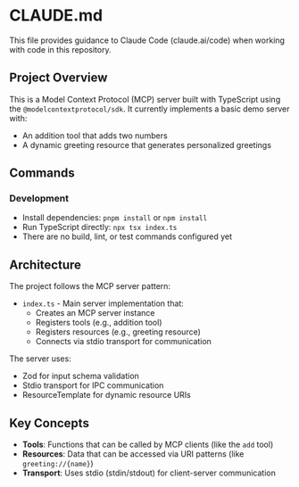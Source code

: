 # CLAUDE.md

This file provides guidance to Claude Code (claude.ai/code) when working with code in this repository.

## Project Overview

This is a Model Context Protocol (MCP) server built with TypeScript using the `@modelcontextprotocol/sdk`. It currently implements a basic demo server with:
- An addition tool that adds two numbers
- A dynamic greeting resource that generates personalized greetings

## Commands

### Development
- Install dependencies: `pnpm install` or `npm install`
- Run TypeScript directly: `npx tsx index.ts`
- There are no build, lint, or test commands configured yet

## Architecture

The project follows the MCP server pattern:
- `index.ts` - Main server implementation that:
  - Creates an MCP server instance
  - Registers tools (e.g., addition tool)
  - Registers resources (e.g., greeting resource)
  - Connects via stdio transport for communication

The server uses:
- Zod for input schema validation
- Stdio transport for IPC communication
- ResourceTemplate for dynamic resource URIs

## Key Concepts

- **Tools**: Functions that can be called by MCP clients (like the `add` tool)
- **Resources**: Data that can be accessed via URI patterns (like `greeting://{name}`)
- **Transport**: Uses stdio (stdin/stdout) for client-server communication